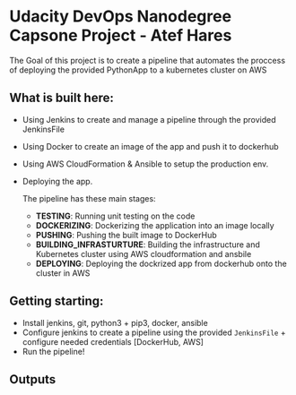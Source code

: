 # Udacity DevOps Nanodegree Capsone Project - Atef Hares

The Goal of this project is to create a pipeline that automates the proccess of deploying the provided PythonApp to a kubernetes cluster on AWS

## What is built here:
- Using Jenkins to create and manage a pipeline through the provided JenkinsFile
- Using Docker to create an image of the app and push it to dockerhub
- Using AWS CloudFormation & Ansible to setup the production env.
- Deploying the app.

  The pipeline has these main stages:
  - **TESTING**: Running unit testing on the code
  - **DOCKERIZING**: Dockerizing the application into an image locally
  - **PUSHING**: Pushing the built image to DockerHub
  - **BUILDING_INFRASTURTURE**: Building the infrastructure and Kubernetes cluster using AWS cloudformation and ansbile
  - **DEPLOYING**: Deploying the dockrized app from dockerhub onto the cluster in AWS

## Getting starting:
- Install jenkins, git, python3 + pip3, docker, ansible
- Configure jenkins to create a pipeline using the provided `JenkinsFile` + configure needed credentials [DockerHub, AWS]
- Run the pipeline!

## Outputs
